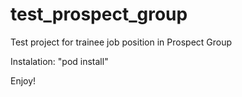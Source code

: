 # test_prospect_group
Test project for trainee job position in Prospect Group

Instalation: 
"pod install"

Enjoy!
